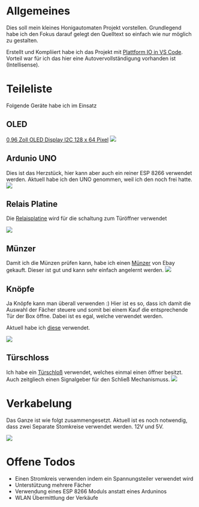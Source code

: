 # Allgemeines
Dies soll mein kleines Honigautomaten Projekt vorstellen. 
Grundlegend habe ich den Fokus darauf gelegt den Quelltext so einfach wie nur möglich zu gestalten.

Erstellt und Kompliiert habe ich das Projekt mit [Plattform IO in VS Code](https://platformio.org/install/ide?install=vscode). Vorteil war für ich das hier eine Autovervollständigung vorhanden ist (Intellisense).


# Teileliste
Folgende Geräte habe ich im Einsatz

## OLED 
[ 0,96 Zoll OLED Display I2C 128 x 64 Pixel](https://www.amazon.de/AZDelivery-Display-Arduino-Raspberry-gratis/dp/B01L9GC470/ref=pd_nav_hcs_rp_2?pd_rd_w=58E2g&pf_rd_p=beed161f-44e1-4e49-9307-12d032ddf97d&pf_rd_r=DNT987TSETN6W7Z4G179&pd_rd_r=ef147d6b-b653-4bab-b445-080992e55942&pd_rd_wg=LUVkn&pd_rd_i=B01L9GC470&psc=1)
![](/Img/oled.PNG)

## Ardunio UNO 
Dies ist das Herzstück, hier kann aber auch ein reiner ESP 8266 verwendet werden. 
Aktuell habe ich den UNO genommen, weil ich den noch frei hatte. 
![](Img/Arduino.PNG)

## Relais Platine 

Die [Relaisplatine](https://www.ebay.de/itm/1-16-Kanal-Relais-Optokoppler-Modul-f%C3%BCr-Arduino-Raspberry-Relaiskarte-5-12-230V/353149007504?ssPageName=STRK%3AMEBIDX%3AIT&var=622346727351&_trksid=p2060353.m2749.l2649) wird für die schaltung zum Türöffner verwendet 

![](Img/Releais.PNG)

## Münzer 
Damit ich die Münzen prüfen kann, habe ich einen [Münzer](https://www.ebay.de/itm/Multi-M%C3%BCnzpr%C3%BCfer-Auswahl-f%C3%BCr-Automaten-akzeptieren-6-Arten-von-M%C3%BCnzen-Euro-Coins/124268975741?ssPageName=STRK%3AMEBIDX%3AIT&_trksid=p2060353.m2749.l2649) von Ebay gekauft. Dieser ist gut und kann sehr einfach angelernt werden.
![](Img/Muenzer.PNG)

## Knöpfe
Ja Knöpfe kann man überall verwenden :) Hier ist es so, dass ich damit die Auswahl der Fächer steuere und somit bei einem Kauf die entsprechende Tür der Box öffne.
Dabei ist es egal, welche verwendet werden. 

Aktuell habe ich [diese](https://www.amazon.de/gp/product/B07ZYJ6R6M/ref=ppx_yo_dt_b_asin_title_o04_s00?ie=UTF8&psc=1) verwendet.

![](Img/Buttons.PNG)

## Türschloss
Ich habe ein [Türschloß](https://www.ebay.de/itm/Elektro-Magnetschloss-Elektrische-Verriegelung-Schrank-Schlossfalle-T%C3%BCr%C3%B6ffner/333597120726?ssPageName=STRK%3AMEBIDX%3AIT&_trksid=p2060353.m2749.l2649) verwendet, welches einmal einen öffner besitzt. Auch zeitgliech einen Signalgeber für den Schließ Mechanismuss. 
![](Img/Lock.PNG)

# Verkabelung
Das Ganze ist wie folgt zusammengesetzt. Aktuell ist es noch notwendig, dass zwei Separate Stomkreise verwendet werden. 12V und 5V. 

![](Img/Schematic_HoenyVending.png)

# Offene Todos

* Einen Stromkreis verwenden indem ein Spannungsteiler verwendet wird
* Unterstützung mehrere Fächer
* Verwendung eines ESP 8266 Moduls anstatt eines Arduninos
* WLAN Übermittlung der Verkäufe

